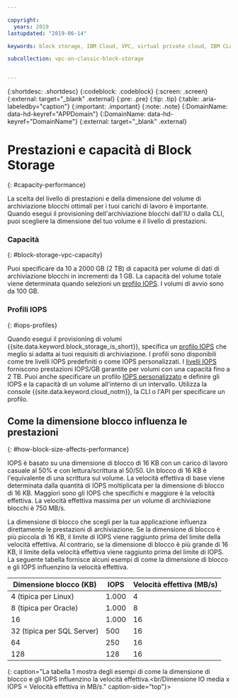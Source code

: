 ```yaml
---

copyright:
  years: 2019
lastupdated: "2019-06-14"

keywords: block storage, IBM Cloud, VPC, virtual private cloud, IBM CLoud, volume, data storage, volume capacity, classic, virtual server

subcollection: vpc-on-classic-block-storage


---
```


{:shortdesc: .shortdesc}
{:codeblock: .codeblock}
{:screen: .screen}
{:external: target="_blank" .external}
{:pre: .pre}
{:tip: .tip}
{:table: .aria-labeledby="caption"}
{:important: .important}
{:note: .note}
{:DomainName: data-hd-keyref="APPDomain"}
{:DomainName: data-hd-keyref="DomainName"}
{:external: target="_blank" .external}

# Prestazioni e capacità di Block Storage
{: #capacity-performance}

La scelta del livello di prestazioni e della dimensione del volume di archiviazione blocchi ottimali per i tuoi carichi di lavoro è importante. Quando esegui il provisioning dell'archiviazione blocchi dall'IU o dalla CLI, puoi scegliere la dimensione del tuo volume e il livello di prestazioni.

### Capacità
{: #block-storage-vpc-capacity}

Puoi specificare da 10 a 2000 GB (2 TB) di capacità per volume di dati di archiviazione blocchi in incrementi da 1 GB. La capacità del volume totale viene determinata quando selezioni un [profilo IOPS](#iops-profiles). I volumi di avvio sono da 100 GB.

### Profili IOPS
{: #iops-profiles}

Quando esegui il provisioning di volumi {{site.data.keyword.block_storage_is_short}}, specifica un [profilo IOPS](/docs/vpc-on-classic-block-storage?topic=vpc-on-classic-block-storage-block-storage-profiles) che meglio si adatta ai tuoi requisiti di archiviazione. I profili sono disponibili come tre livelli IOPS predefiniti o come IOPS personalizzati. I [livelli IOPS](/docs/vpc-on-classic-block-storage?topic=vpc-on-classic-block-storage-block-storage-profiles#tiers) forniscono prestazioni IOPS/GB garantite per volumi con una capacità fino a 2 TB. Puoi anche specificare un profilo [IOPS personalizzato](/docs/vpc-on-classic-block-storage?topic=vpc-on-classic-block-storage-block-storage-profiles#custom) e definire gli IOPS e la capacità di un volume all'interno di un intervallo. Utilizza la console {{site.data.keyword.cloud_notm}}, la CLI o l'API per specificare un profilo.

## Come la dimensione blocco influenza le prestazioni
{: #how-block-size-affects-performance}

IOPS è basato su una dimensione di blocco di 16 KB con un carico di lavoro casuale al 50% e con lettura/scrittura al 50/50. Un blocco di 16 KB è l'equivalente di una scrittura sul volume. La velocità effettiva di base viene determinata dalla quantità di IOPS moltiplicata per la dimensione di blocco di 16 KB. Maggiori sono gli IOPS che specifichi e maggiore è la velocità effettiva. La velocità effettiva massima per un volume di archiviazione blocchi è 750 MB/s.

La dimensione di blocco che scegli per la tua applicazione influenza direttamente le prestazioni di archiviazione. Se la dimensione di blocco è più piccola di 16 KB, il limite di IOPS viene raggiunto prima del limite della velocità effettiva. Al contrario, se la dimensione di blocco è più grande di 16 KB, il limite della velocità effettiva viene raggiunto prima del limite di IOPS. La seguente tabella fornisce alcuni esempi di come la dimensione di blocco e gli IOPS influenzino la velocità effettiva.

|Dimensione blocco (KB)| IOPS | Velocità effettiva (MB/s) |
|-----------------|------|-------------------|
|4 (tipica per Linux)|1.000| 4 |
|8 (tipica per Oracle)|1.000| 8 |
| 16 |1.000| 16 |
|32 (tipica per SQL Server)| 500 | 16 |
| 64 | 250 | 16 |
| 128 | 128 | 16 |
{: caption="La tabella 1 mostra degli esempi di come la dimensione di blocco e gli IOPS influenzino la velocità effettiva.<br/Dimensione IO media x IOPS = Velocità effettiva in MB/s." caption-side="top"}>
